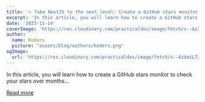 ```yaml
---
title: '🔥 Take NextJS to the next level: Create a GitHub stars monitor 🤯'
excerpt: 'In this article, you will learn how to create a GitHub stars monitor to check your stars over months...'
date: '2023-11-14'
coverImage: 'https://res.cloudinary.com/practicaldev/image/fetch/s--AzXmiLTz--/c_imagga_scale,f_auto,fl_progressive,h_420,q_66,w_1000/https://dev-to-uploads.s3.amazonaws.com/uploads/articles/hdkamj3u5jbavvdvbamq.gif'
author:
  name: Koders
  picture: "assets/blog/authors/koders.png"
ogImage:
  url: 'https://res.cloudinary.com/practicaldev/image/fetch/s--AzXmiLTz--/c_imagga_scale,f_auto,fl_progressive,h_420,q_66,w_1000/https://dev-to-uploads.s3.amazonaws.com/uploads/articles/hdkamj3u5jbavvdvbamq.gif'
---
```


In this article, you will learn how to create a GitHub stars monitor to check your stars over months...

[Read more](https://dev.to/triggerdotdev/take-nextjs-to-the-next-level-create-a-github-stars-monitor-130a)
